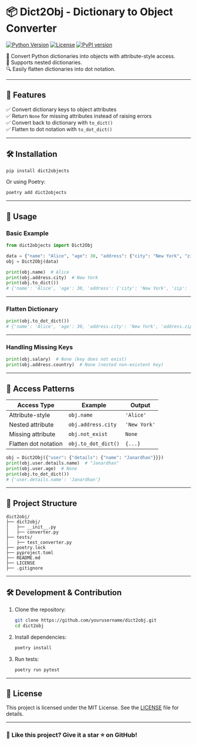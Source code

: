 # 📦 Dict2Obj - Dictionary to Object Converter

[![Python Version](https://img.shields.io/badge/python-3.8%2B-blue.svg)](https://www.python.org/downloads/)
[![License](https://img.shields.io/badge/license-MIT-green.svg)](LICENSE)
[![PyPI version](https://img.shields.io/pypi/v/dict2objects.svg)](https://pypi.org/project/dict2objects/)

🚀 Convert Python dictionaries into objects with attribute-style access.  
🔄 Supports nested dictionaries.  
🔍 Easily flatten dictionaries into dot notation.

---

## 🐜 Features

✅ Convert dictionary keys to object attributes  
✅ Return `None` for missing attributes instead of raising errors  
✅ Convert back to dictionary with `to_dict()`  
✅ Flatten to dot notation with `to_dot_dict()`  

---

## 🛠 Installation

```sh
pip install dict2objects
```

Or using Poetry:

```sh
poetry add dict2objects
```

---

## 🚀 Usage

### **Basic Example**
```python
from dict2objects import Dict2Obj

data = {"name": "Alice", "age": 30, "address": {"city": "New York", "zip": "10001"}}
obj = Dict2Obj(data)

print(obj.name)  # Alice
print(obj.address.city)  # New York
print(obj.to_dict())  
# {'name': 'Alice', 'age': 30, 'address': {'city': 'New York', 'zip': '10001'}}
```

---

### **Flatten Dictionary**
```python
print(obj.to_dot_dict())  
# {'name': 'Alice', 'age': 30, 'address.city': 'New York', 'address.zip': '10001'}
```

---

### **Handling Missing Keys**
```python
print(obj.salary)  # None (key does not exist)
print(obj.address.country)  # None (nested non-existent key)
```

---

## 📌 Access Patterns

| Access Type          | Example                            | Output        |
|----------------------|------------------------------------|---------------|
| Attribute-style      | `obj.name`                         | `'Alice'`     |
| Nested attribute     | `obj.address.city`                 | `'New York'`  |
| Missing attribute    | `obj.not_exist`                    | `None`        |
| Flatten dot notation| `obj.to_dot_dict()`                | `{...}`       |

```python
obj = Dict2Obj({"user": {"details": {"name": "Janardhan"}}})
print(obj.user.details.name)  # "Janardhan"
print(obj.user.age)  # None
print(obj.to_dot_dict())
# {'user.details.name': 'Janardhan'}
```

---

## 💂️ Project Structure

```
dict2obj/
├── dict2obj/
│   ├── __init__.py
│   ├── converter.py
├── tests/
│   ├── test_converter.py
├── poetry.lock
├── pyproject.toml
├── README.md
├── LICENSE
├── .gitignore
```

---

## 🛠 Development & Contribution

1. Clone the repository:
   ```sh
   git clone https://github.com/yourusername/dict2obj.git
   cd dict2obj
   ```
2. Install dependencies:
   ```sh
   poetry install
   ```
3. Run tests:
   ```sh
   poetry run pytest
   ```

---

## 🐜 License
This project is licensed under the MIT License. See the [LICENSE](LICENSE) file for details.

---

### 🌟 **Like this project? Give it a star ⭐ on GitHub!**

